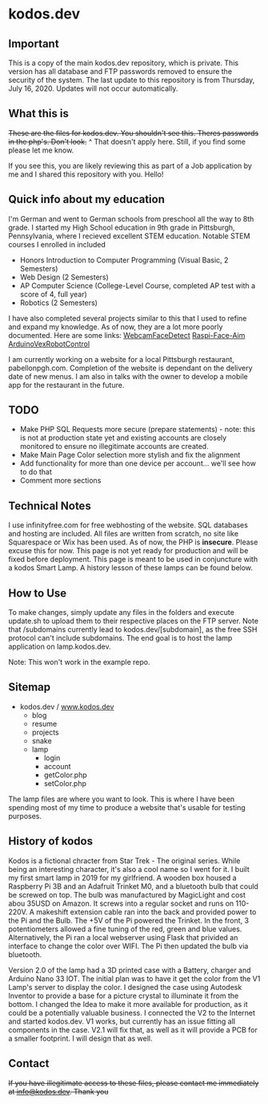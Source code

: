 # kodos.dev
## Important
This is a copy of the main kodos.dev repository, which is private. This version has all database and FTP passwords removed to ensure the security of the system.
The last update to this repository is from Thursday, July 16, 2020. Updates will not occur automatically.

## What this is
~~These are the files for kodos.dev. You shouldn't see this. Theres passwords in the php's. Don't look.~~
^ That doesn't apply here. Still, if you find some please let me know.

If you see this, you are likely reviewing this as part of a Job application by me and I shared this repository with you. Hello!

## Quick info about my education
I'm German and went to German schools from preschool all the way to 8th grade. I started my High School education in 9th grade in Pittsburgh, Pennsylvania, where I recieved excellent STEM education.
Notable STEM courses I enrolled in included
* Honors Introduction to Computer Programming (Visual Basic, 2 Semesters)
* Web Design (2 Semesters)
* AP Computer Science (College-Level Course, completed AP test with a score of 4, full year)
* Robotics (2 Semesters)

I have also completed several projects similar to this that I used to refine and expand my knowledge. As of now, they are a lot more poorly documented. Here are some links:
[WebcamFaceDetect](https://github.com/kodosexe/WebcamFaceDetect)
[Raspi-Face-Aim](https://github.com/kodosexe/raspi-face-aim)
[ArduinoVexRobotControl](https://github.com/kodosexe/ArduinoVexRobotControl)

I am currently working on a website for a local Pittsburgh restaurant,  pabellonpgh.com. Completion of the website is dependant on the delivery date of new menus.
I am also in talks with the owner to develop a mobile app for the restaurant in the future.

## TODO
* Make PHP SQL Requests more secure (prepare statements) - note: this is not at production state yet and existing accounts are closely monitored to ensure no illegitimate accounts are created.
* Make Main Page Color selection more stylish and fix the alignment
* Add functionality for more than one device per account... we'll see how to do that
* Comment more sections

## Technical Notes
I use infinityfree.com for free webhosting of the website. SQL databases and hosting are included.
All files are written from scratch, no site like Squarespace or Wix has been used. As of now, the PHP is **insecure**. Please excuse this for now. This page is not yet ready for production and will be fixed before deployment.
This page is meant to be used in conjuncture with a kodos Smart Lamp. A history lesson of these lamps can be found below.

## How to Use
To make changes, simply update any files in the folders and execute update.sh to upload them to their respective places on the FTP server. Note that /subdomains currently lead to kodos.dev/[subdomain], as the free SSH protocol can't include subdomains. The end goal is to host the lamp application on lamp.kodos.dev.

Note: This won't work in the example repo.

## Sitemap
* kodos.dev / www.kodos.dev
  * blog
  * resume
  * projects
  * snake
  * lamp
    * login
    * account
    * getColor.php
    * setColor.php

The lamp files are where you want to look. This is where I have been spending most of my time to produce a website that's usable for testing purposes.

## History of kodos
Kodos is a fictional chracter from Star Trek - The original series. While being an interesting character, it's also a cool name so I went for it.
I built my first smart lamp in 2019 for my girlfriend. A wooden box housed a Raspberry Pi 3B and an Adafruit Trinket M0, and a bluetooth bulb that could be screwed on top. The bulb was manufactured by MagicLight and cost abou 35USD on Amazon. It screws into a regular socket and runs on 110-220V. A makeshift extension cable ran into the back and provided power to the Pi and the Bulb. The +5V of the Pi powered the Trinket. In the front, 3 potentiometers allowed a fine tuning of the red, green and blue values. Alternatively, the Pi ran a local webserver using Flask that privided an interface to change the color over WIFI. The Pi then updated the bulb via bluetooth.

Version 2.0 of the lamp had a 3D printed case with a Battery, charger and Arduino Nano 33 IOT. The initial plan was to have it get the color from the V1 Lamp's server to display the color. I designed the case using Autodesk Inventor to provide a base for a picture crystal to illuminate it from the bottom. I changed the Idea to make it more available for production, as it could be a potentially valuable business. I connected the V2 to the Internet and started kodos.dev. V1 works, but currently has an issue fitting all components in the case. V2.1 will fix that, as well as it will provide a PCB for a smaller footprint. I will design that as well.

## Contact
~~If you have illegitimate access to these files, please contact me immediately at info@kodos.dev. Thank you~~
